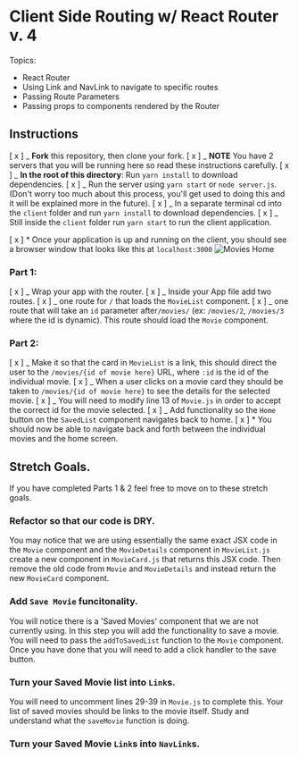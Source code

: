 # Client Side Routing w/ React Router v. 4

Topics:

- React Router
- Using Link and NavLink to navigate to specific routes
- Passing Route Parameters
- Passing props to components rendered by the Router

## Instructions

[ x ] _ **Fork** this repository, then clone your fork.
[ x ] _ **NOTE** You have 2 servers that you will be running here so read these instructions carefully.
[ x ] _ **In the root of this directory**: Run `yarn install` to download dependencies.
[ x ] _ Run the server using `yarn start` or `node server.js`. (Don't worry too much about this process, you'll get used to doing this and it will be explained more in the future).
[ x ] _ In a separate terminal cd into the `client` folder and run `yarn install` to download dependencies.
[ x ] _ Still inside the `client` folder run `yarn start` to run the client application.

[ x ] \* Once your application is up and running on the client, you should see a browser window that looks like this at `localhost:3000`
![Movies Home](https://ibin.co/3xhmmHVl9BKF.png)

### Part 1:

[ x ] _ Wrap your app with the router.
[ x ] _ Inside your App file add two routes.
[ x ] _ one route for `/` that loads the `MovieList` component.
[ x ] _ one route that will take an `id` parameter after`/movies/` (ex: `/movies/2`, `/movies/3` where the id is dynamic). This route should load the `Movie` component.

### Part 2:

[ x ] _ Make it so that the card in `MovieList` is a link, this should direct the user to the `/movies/{id of movie here}` URL, where `:id` is the id of the individual movie.
[ x ] _ When a user clicks on a movie card they should be taken to `/movies/{id of movie here}` to see the details for the selected movie.
[ x ] _ You will need to modify line 13 of `Movie.js` in order to accept the correct id for the movie selected.
[ x ] _ Add functionality so the `Home` button on the `SavedList` component navigates back to home.
[ x ] \* You should now be able to navigate back and forth between the individual movies and the home screen.

## Stretch Goals.

If you have completed Parts 1 & 2 feel free to move on to these stretch goals.

### Refactor so that our code is DRY.

You may notice that we are using essentially the same exact JSX code in the `Movie` component and the `MovieDetails` component in `MovieList.js` create a new component in `MovieCard.js` that returns this JSX code. Then remove the old code from `Movie` and `MovieDetails` and instead return the new `MovieCard` component.

### Add `Save Movie` funcitonality.

You will notice there is a 'Saved Movies' component that we are not currently using. In this step you will add the functionality to save a movie. You will need to pass the `addToSavedList` function to the `Movie` component. Once you have done that you will need to add a click handler to the save button.

### Turn your Saved Movie list into `Link`s.

You will need to uncomment lines 29-39 in `Movie.js` to complete this. Your list of saved movies should be links to the movie itself. Study and understand what the `saveMovie` function is doing.

### Turn your Saved Movie `Link`s into `NavLink`s.
